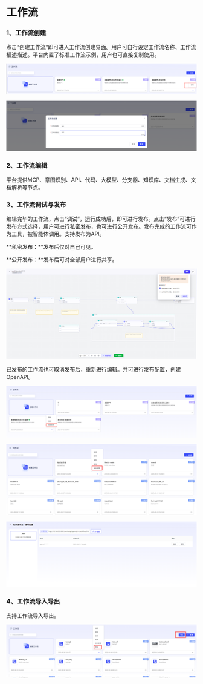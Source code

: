 # 工作流

### 1、工作流创建

点击“创建工作流”即可进入工作流创建界面。用户可自行设定工作流名称、工作流描述描述。平台内置了标准工作流示例，用户也可直接复制使用。

![image-20250725151902118](assets/image-20250725151902118.png)

![image-20250725151917928](assets/image-20250725151917928.png)

### 2、工作流编辑

平台提供MCP、意图识别、API、代码、大模型、分支器、知识库、文档生成、文档解析等节点。

### 3、工作流调试与发布

编辑完毕的工作流，点击“调试”，运行成功后，即可进行发布。点击“发布”可进行发布方式选择，用户可进行私密发布，也可进行公开发布。发布完成的工作流可作为工具，被智能体调用。支持发布为API。

**私密发布：**发布后仅对自己可见。

**公开发布：**发布后可对全部用户进行共享。

![image-20250820174855718](assets/image-20250820174855718.png)

已发布的工作流也可取消发布后，重新进行编辑。并可进行发布配置，创建OpenAPI。

![image-20250725154331266](assets/image-20250725154331266.png)

![image-20250911161353871](assets/image-20250911161353871.png)

![image-20250911161415243](assets/image-20250911161415243.png)

### 4、工作流导入导出

支持工作流导入导出。

![image-20250926134316335](assets/image-20250926134316335.png)